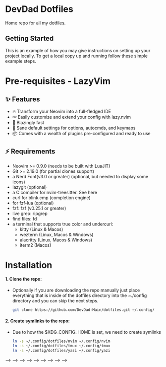 # DevDad Dotfiles

<!-- ## About The Project -->

Home repo for all my dotfiles.

## Getting Started

This is an example of how you may give instructions on setting up your project locally.
To get a local copy up and running follow these simple example steps.

# Pre-requisites - LazyVim

## ✨ Features

- 🔥 Transform your Neovim into a full-fledged IDE
- 💤 Easily customize and extend your config with lazy.nvim
- 🚀 Blazingly fast
- 🧹 Sane default settings for options, autocmds, and keymaps
- 📦 Comes with a wealth of plugins pre-configured and ready to use

## ⚡️ Requirements

- Neovim >= 0.9.0 (needs to be built with LuaJIT)
- Git >= 2.19.0 (for partial clones support)
- a Nerd Font(v3.0 or greater) (optional, but needed to display some icons)
- lazygit (optional)
- a C compiler for nvim-treesitter. See here
- curl for blink.cmp (completion engine)
- for fzf-lua (optional)
- fzf: fzf (v0.25.1 or greater)
- live grep: ripgrep
- find files: fd
- a terminal that supports true color and undercurl:
  - kitty (Linux & Macos)
  - wezterm (Linux, Macos & Windows)
  - alacritty (Linux, Macos & Windows)
  - iterm2 (Macos)

# Installation

#### 1. Clone the repo:

- Optionally if you are downloading the repo manually just place everything that is inside of the dotfiles directory into the ~./config directory and you can skip the next steps.

  ```bash
  git clone https://github.com/DevDad-Main/dotfiles.git ~/.config/
  ```

#### 2. Create symlinks to the repo:

- Due to how the $XDG_CONFIG_HOME is set, we need to create symlinks

  ```bash
  ln -s ~/.config/dotfiles/nvim ~/.config/nvim
  ln -s ~/.config/dotfiles/tmux ~/.config/tmux
  ln -s ~/.config/dotfiles/yazi ~/.config/yazi
  ```

<!-- 3. Enter your API in `config.js` -->
<!--    ```js -->
<!--    const API_KEY = "ENTER YOUR API"; -->
<!--    ``` -->
<!-- 4. Change git remote url to avoid accidental pushes to base project -->
<!--    ```sh -->
<!--    git remote set-url origin github_username/repo_name -->
<!--    git remote -v # confirm the changes -->
<!--    ``` -->
<!---->
<!-- <!-- <p align="right">(<a href="#readme-top">back to top</a>)</p> --> -->
<!---->
<!-- <!-- USAGE EXAMPLES --> -->
<!---->
<!-- ## Usage -->
<!---->
<!-- Use this space to show useful examples of how a project can be used. Additional screenshots, code examples and demos work well in this space. You may also link to more resources. -->
<!---->
<!-- _For more examples, please refer to the [Documentation](https://example.com)_ -->
<!---->
<!-- <p align="right">(<a href="#readme-top">back to top</a>)</p> -->
<!---->
<!-- <!-- ROADMAP --> -->
<!---->
<!-- ## Roadmap -->
<!---->
<!-- - [ ] Feature 1 -->
<!-- - [ ] Feature 2 -->
<!-- - [ ] Feature 3 -->
<!--   - [ ] Nested Feature -->
<!---->
<!-- See the [open issues](https://github.com/github_username/repo_name/issues) for a full list of proposed features (and known issues). -->
<!---->
<!-- <p align="right">(<a href="#readme-top">back to top</a>)</p> -->
<!---->
<!-- <!-- CONTRIBUTING --> -->
<!---->
<!-- ## Contributing -->
<!---->
<!-- Contributions are what make the open source community such an amazing place to learn, inspire, and create. Any contributions you make are **greatly appreciated**. -->
<!---->
<!-- If you have a suggestion that would make this better, please fork the repo and create a pull request. You can also simply open an issue with the tag "enhancement". -->
<!-- Don't forget to give the project a star! Thanks again! -->
<!---->
<!-- 1. Fork the Project -->
<!-- 2. Create your Feature Branch (`git checkout -b feature/AmazingFeature`) -->
<!-- 3. Commit your Changes (`git commit -m 'Add some AmazingFeature'`) -->
<!-- 4. Push to the Branch (`git push origin feature/AmazingFeature`) -->
<!-- 5. Open a Pull Request -->
<!---->
<!-- <p align="right">(<a href="#readme-top">back to top</a>)</p> -->
<!---->
<!-- ### Top contributors: -->
<!---->
<!-- <a href="https://github.com/github_username/repo_name/graphs/contributors"> -->
<!--   <img src="https://contrib.rocks/image?repo=github_username/repo_name" alt="contrib.rocks image" /> -->
<!-- </a> -->
<!---->
<!-- <!-- LICENSE --> -->
<!---->
<!-- ## License -->
<!---->
<!-- Distributed under the project_license. See `LICENSE.txt` for more information. -->
<!---->
<!-- <p align="right">(<a href="#readme-top">back to top</a>)</p> -->
<!---->
<!-- <!-- CONTACT --> -->
<!---->
<!-- ## Contact -->
<!---->
<!-- Your Name - [@twitter_handle](https://twitter.com/twitter_handle) - email@email_client.com -->
<!---->
<!-- Project Link: [https://github.com/github_username/repo_name](https://github.com/github_username/repo_name) -->
<!---->
<!-- <p align="right">(<a href="#readme-top">back to top</a>)</p> -->
<!---->
<!-- <!-- ACKNOWLEDGMENTS --> -->
<!---->
<!-- ## Acknowledgments -->
<!---->
<!-- - []() -->
<!-- - []() -->
<!-- - []() -->
<!---->
<!-- <p align="right">(<a href="#readme-top">back to top</a>)</p> -->
<!---->
<!-- <!-- MARKDOWN LINKS & IMAGES --> -->
<!-- <!-- https://www.markdownguide.org/basic-syntax/#reference-style-links --> -->
<!---->
<!-- [contributors-shield]: https://img.shields.io/github/contributors/github_username/repo_name.svg?style=for-the-badge -->
<!-- [contributors-url]: https://github.com/github_username/repo_name/graphs/contributors -->
<!-- [forks-shield]: https://img.shields.io/github/forks/github_username/repo_name.svg?style=for-the-badge -->
<!-- [forks-url]: https://github.com/github_username/repo_name/network/members -->
<!-- [stars-shield]: https://img.shields.io/github/stars/github_username/repo_name.svg?style=for-the-badge -->
<!-- [stars-url]: https://github.com/github_username/repo_name/stargazers -->
<!-- [issues-shield]: https://img.shields.io/github/issues/github_username/repo_name.svg?style=for-the-badge -->
<!-- [issues-url]: https://github.com/github_username/repo_name/issues -->
<!-- [license-shield]: https://img.shields.io/github/license/github_username/repo_name.svg?style=for-the-badge -->
<!-- [license-url]: https://github.com/github_username/repo_name/blob/master/LICENSE.txt -->
<!-- [linkedin-shield]: https://img.shields.io/badge/-LinkedIn-black.svg?style=for-the-badge&logo=linkedin&colorB=555 -->
<!-- [linkedin-url]: https://linkedin.com/in/linkedin_username -->
<!-- [product-screenshot]: images/screenshot.png -->
<!-- [Next.js]: https://img.shields.io/badge/next.js-000000?style=for-the-badge&logo=nextdotjs&logoColor=white -->
<!-- [Next-url]: https://nextjs.org/ -->
<!-- [React.js]: https://img.shields.io/badge/React-20232A?style=for-the-badge&logo=react&logoColor=61DAFB -->
<!-- [React-url]: https://reactjs.org/ -->
<!-- [Vue.js]: https://img.shields.io/badge/Vue.js-35495E?style=for-the-badge&logo=vuedotjs&logoColor=4FC08D -->
<!-- [Vue-url]: https://vuejs.org/ -->
<!-- [Angular.io]: https://img.shields.io/badge/Angular-DD0031?style=for-the-badge&logo=angular&logoColor=white -->
<!-- [Angular-url]: https://angular.io/ -->
<!-- [Svelte.dev]: https://img.shields.io/badge/Svelte-4A4A55?style=for-the-badge&logo=svelte&logoColor=FF3E00 -->
<!-- [Svelte-url]: https://svelte.dev/ -->
<!-- [Laravel.com]: https://img.shields.io/badge/Laravel-FF2D20?style=for-the-badge&logo=laravel&logoColor=white -->
<!-- [Laravel-url]: https://laravel.com -->
<!-- [Bootstrap.com]: https://img.shields.io/badge/Bootstrap-563D7C?style=for-the-badge&logo=bootstrap&logoColor=white -->
<!-- [Bootstrap-url]: https://getbootstrap.com -->
<!-- [JQuery.com]: https://img.shields.io/badge/jQuery-0769AD?style=for-the-badge&logo=jquery&logoColor=white -->
<!-- [JQuery-url]: https://jquery.com -->
<!---->
<!-- ``` -->
<!---->
<!-- ``` -->
